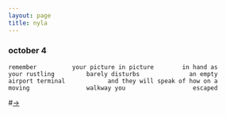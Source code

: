 ```yaml
---
layout: page
title: nyla
---
```


### october 4
```
remember          your picture in picture        in hand as 
your rustling         barely disturbs              an empty 
airport terminal            and they will speak of how on a 
moving                walkway you                   escaped 
```

#[→](/poetry/NYLA/NYLC7)
